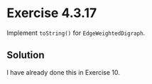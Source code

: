 # Exercise 4.3.17

Implement `toString()` for `EdgeWeightedDigraph`.

## Solution

I have already done this in Exercise 10.